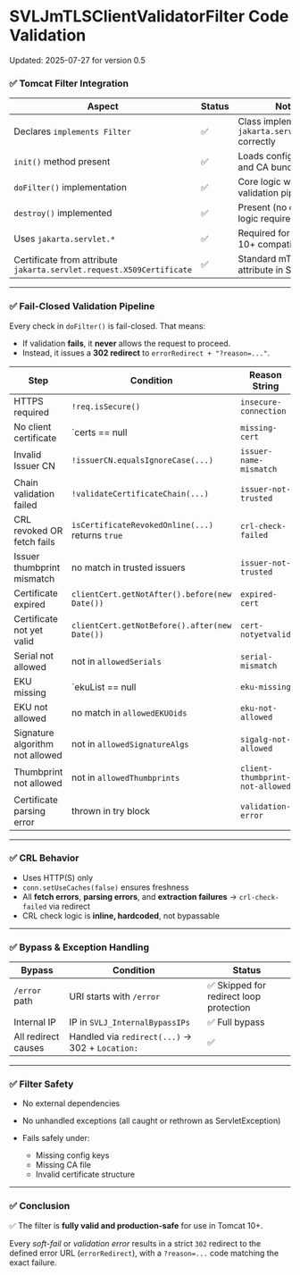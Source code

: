 # SVLJmTLSClientValidatorFilter Code Validation
Updated: 2025-07-27 for version 0.5

### ✅ **Tomcat Filter Integration**

| Aspect                                                               | Status | Notes                                               |
| -------------------------------------------------------------------- | ------ | --------------------------------------------------- |
| Declares `implements Filter`                                         | ✅      | Class implements `jakarta.servlet.Filter` correctly |
| `init()` method present                                              | ✅      | Loads configuration and CA bundle                   |
| `doFilter()` implementation                                          | ✅      | Core logic with full validation pipeline            |
| `destroy()` implemented                                              | ✅      | Present (no cleanup logic required)                 |
| Uses `jakarta.servlet.*`                                             | ✅      | Required for Tomcat 10+ compatibility               |
| Certificate from attribute `jakarta.servlet.request.X509Certificate` | ✅      | Standard mTLS attribute in Servlet API              |

---

### ✅ **Fail-Closed Validation Pipeline**

Every check in `doFilter()` is fail-closed. That means:

* If validation **fails**, it **never** allows the request to proceed.
* Instead, it issues a **302 redirect** to `errorRedirect + "?reason=..."`.

| Step                            | Condition                                        | Reason String                   | Status               |             
| ------------------------------- | ------------------------------------------------ | ------------------------------- | -------------------- | 
| HTTPS required                  | `!req.isSecure()`                                | `insecure-connection`           | ✅                   |               
| No client certificate           | \`certs == null                                  | `missing-cert`                  | ✅                   |
| Invalid Issuer CN               | `!issuerCN.equalsIgnoreCase(...)`                | `issuer-name-mismatch`          | ✅                   |               
| Chain validation failed         | `!validateCertificateChain(...)`                 | `issuer-not-trusted`            | ✅                   |              
| CRL revoked OR fetch fails      | `isCertificateRevokedOnline(...)` returns `true` | `crl-check-failed`              | ✅                   |             
| Issuer thumbprint mismatch      | no match in trusted issuers                      | `issuer-not-trusted`            | ✅                   |                
| Certificate expired             | `clientCert.getNotAfter().before(new Date())`    | `expired-cert`                  | ✅                   |                
| Certificate not yet valid       | `clientCert.getNotBefore().after(new Date())`    | `cert-notyetvalid`              | ✅                   |                
| Serial not allowed              | not in `allowedSerials`                          | `serial-mismatch`               | ✅                   |            
| EKU missing                     | \`ekuList == null                                | `eku-missing`                   | ✅                   |
| EKU not allowed                 | no match in `allowedEKUOids`                     | `eku-not-allowed`               | ✅                   |                
| Signature algorithm not allowed | not in `allowedSignatureAlgs`                    | `sigalg-not-allowed`            | ✅                   |             
| Thumbprint not allowed          | not in `allowedThumbprints`                      | `client-thumbprint-not-allowed` | ✅                   |              
| Certificate parsing error       | thrown in try block                              | `validation-error`              | ✅                   | 

---

### ✅ **CRL Behavior**

* Uses HTTP(S) only
* `conn.setUseCaches(false)` ensures freshness
* All **fetch errors**, **parsing errors**, and **extraction failures** → `crl-check-failed` via redirect
* CRL check logic is **inline, hardcoded**, not bypassable

---

### ✅ **Bypass & Exception Handling**

| Bypass              | Condition                                       | Status                                 |
| ------------------- | ----------------------------------------------- | -------------------------------------- |
| `/error` path       | URI starts with `/error`                        | ✅ Skipped for redirect loop protection |
| Internal IP         | IP in `SVLJ_InternalBypassIPs`                  | ✅ Full bypass                          |
| All redirect causes | Handled via `redirect(...)` → 302 + `Location:` | ✅                                      |

---

### ✅ **Filter Safety**

* No external dependencies
* No unhandled exceptions (all caught or rethrown as ServletException)
* Fails safely under:

  * Missing config keys
  * Missing CA file
  * Invalid certificate structure

---

### ✅ **Conclusion**

✅ The filter is **fully valid and production-safe** for use in Tomcat 10+.

Every *soft-fail* or *validation error* results in a strict `302` redirect to the defined error URL (`errorRedirect`), with a `?reason=...` code matching the exact failure.
